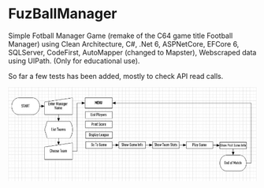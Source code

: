 # FuzBallManager
Simple Fotball Manager Game (remake of the C64 game title Football Manager) using Clean Architecture, C#, .Net 6, ASPNetCore, EFCore 6, SQLServer, CodeFirst, AutoMapper (changed to Mapster), Webscraped data using UIPath. (Only for educational use).

So far a few tests has been added, mostly to check API read calls.


![Simple Game Flow Chart](/fbm_chart.jpg?raw=true "simple Game Flow Chart")
